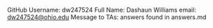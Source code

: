 GitHub Username: dw247524 Full Name: Dashaun Williams
email: dw247524@ohio.edu
Message to TAs: answers found in answers.md
